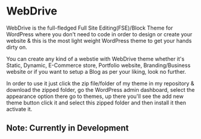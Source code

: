 # WebDrive
<p>WebDrive is the full-fledged Full Site Editing(FSE)/Block Theme for WordPress where you don't need to code in order to design or create your website &amp; this is the most light weight WordPress theme to get your hands dirty on.<p/>
<p>You can create any kind of a webstie with WebDrive theme whether it's Static, Dynamic, E-Commerce store, Portfolio website, Branding/Business website or if you want to setup a Blog as per your liking, look no further.<p/>
<p>In order to use it just click the zip file/folder of my theme in my repository & download the zipped folder, go the WordPress admin dashboard, select the appearance option there go to themes, up there you'll see the add new theme button click it and select this zipped folder and then install it then activate it.<p/>
<h2>Note: Currently in Development</h2>
